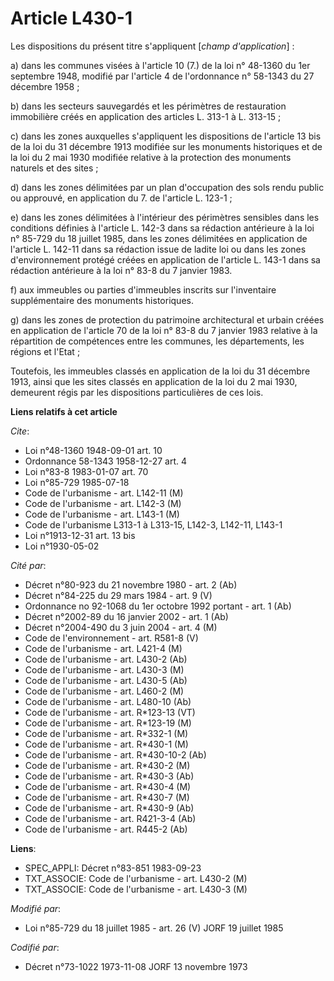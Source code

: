 # Article L430-1

Les dispositions du présent titre s'appliquent [*champ d'application*] :

a) dans les communes visées à l'article 10 (7.) de la loi n° 48-1360 du 1er septembre 1948, modifié par l'article 4 de
l'ordonnance n° 58-1343 du 27 décembre 1958 ;

b) dans les secteurs sauvegardés et les périmètres de restauration immobilière créés en application des articles L. 313-1 à
L. 313-15 ;

c) dans les zones auxquelles s'appliquent les dispositions de l'article 13 bis de la loi du 31 décembre 1913 modifiée sur les
monuments historiques et de la loi du 2 mai 1930 modifiée relative à la protection des monuments naturels et des sites ;

d) dans les zones délimitées par un plan d'occupation des sols rendu public ou approuvé, en application du 7. de l'article L.
123-1 ;

e) dans les zones délimitées à l'intérieur des périmètres sensibles dans les conditions définies à l'article L. 142-3 dans sa
rédaction antérieure à la loi n° 85-729 du 18 juillet 1985, dans les zones délimitées en application de l'article L. 142-11
dans sa rédaction issue de ladite loi ou dans les zones d'environnement protégé créées en application de l'article L. 143-1
dans sa rédaction antérieure à la loi n° 83-8 du 7 janvier 1983.

f) aux immeubles ou parties d'immeubles inscrits sur l'inventaire supplémentaire des monuments historiques.

g) dans les zones de protection du patrimoine architectural et urbain créées en application de l'article 70 de la loi n° 83-8
du 7 janvier 1983 relative à la répartition de compétences entre les communes, les départements, les régions et l'Etat ;

Toutefois, les immeubles classés en application de la loi du 31 décembre 1913, ainsi que les sites classés en application de
la loi du 2 mai 1930, demeurent régis par les dispositions particulières de ces lois.

**Liens relatifs à cet article**

_Cite_:

  - Loi n°48-1360 1948-09-01 art. 10
  - Ordonnance 58-1343 1958-12-27 art. 4
  - Loi n°83-8 1983-01-07 art. 70
  - Loi n°85-729 1985-07-18
  - Code de l'urbanisme - art. L142-11 (M)
  - Code de l'urbanisme - art. L142-3 (M)
  - Code de l'urbanisme - art. L143-1 (M)
  - Code de l'urbanisme L313-1 à L313-15, L142-3, L142-11, L143-1
  - Loi n°1913-12-31 art. 13 bis
  - Loi n°1930-05-02

_Cité par_:

  - Décret n°80-923 du 21 novembre 1980 - art. 2 (Ab)
  - Décret n°84-225 du 29 mars 1984 - art. 9 (V)
  - Ordonnance no 92-1068 du 1er octobre 1992 portant  - art. 1 (Ab)
  - Décret n°2002-89 du 16 janvier 2002 - art. 1 (Ab)
  - Décret n°2004-490 du 3 juin 2004 - art. 4 (M)
  - Code de l'environnement - art. R581-8 (V)
  - Code de l'urbanisme - art. L421-4 (M)
  - Code de l'urbanisme - art. L430-2 (Ab)
  - Code de l'urbanisme - art. L430-3 (M)
  - Code de l'urbanisme - art. L430-5 (Ab)
  - Code de l'urbanisme - art. L460-2 (M)
  - Code de l'urbanisme - art. L480-10 (Ab)
  - Code de l'urbanisme - art. R*123-13 (VT)
  - Code de l'urbanisme - art. R*123-19 (M)
  - Code de l'urbanisme - art. R*332-1 (M)
  - Code de l'urbanisme - art. R*430-1 (M)
  - Code de l'urbanisme - art. R*430-10-2 (Ab)
  - Code de l'urbanisme - art. R*430-2 (M)
  - Code de l'urbanisme - art. R*430-3 (Ab)
  - Code de l'urbanisme - art. R*430-4 (M)
  - Code de l'urbanisme - art. R*430-7 (M)
  - Code de l'urbanisme - art. R*430-9 (Ab)
  - Code de l'urbanisme - art. R421-3-4 (Ab)
  - Code de l'urbanisme - art. R445-2 (Ab)

**Liens**:

  - SPEC_APPLI: Décret n°83-851 1983-09-23
  - TXT_ASSOCIE: Code de l'urbanisme - art. L430-2 (M)
  - TXT_ASSOCIE: Code de l'urbanisme - art. L430-3 (M)

_Modifié par_:

  - Loi n°85-729 du 18 juillet 1985 - art. 26 (V) JORF 19 juillet 1985

_Codifié par_:

  - Décret n°73-1022 1973-11-08 JORF 13 novembre 1973
